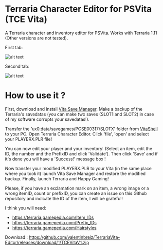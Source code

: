# Terraria Character Editor for PSVita (TCE Vita)
A Terraria character and inventory editor for PSVita. Works with Terraria 1.11 (Other versions are not tested).

First tab:

![alt text](https://image.noelshack.com/fichiers/2017/31/1/1501524044-tce1.png)

Second tab:

![alt text](https://image.noelshack.com/fichiers/2017/31/1/1501524044-tce2.png)

# How to use it ?
First, download and install [Vita Save Manager](https://github.com/d3m3vilurr/vita-savemgr/releases). Make a backup of the Terraria's savedatas (you can make two saves (SLOT1 and SLOT2) in case of my software corrupts your savedatas!).

Transfer the 'ux0:data/savegames/PCSE00317/SLOTX' folder from [VitaShell](https://github.com/TheOfficialFloW/VitaShell/releases) to your PC. Open Terraria Character Editor. Click 'file', 'open' and select your PLAYERX.PLR file!

You can now edit your player and your inventory! (Select an item, edit the ID, the number and the PrefixID and click 'Validate'). Then click 'Save' and if it's done you will have a 'Success!' message box !

Now transfer your modified PLAYERX.PLR to your Vita (in the same place where you took it) launch Vita Save Manager and restore the modified backup. Finally, launch Terraria and Happy Gaming!

Please, if you have an exclamation mark on an item, a wrong image or a wrong itemID, count or prefixID, you can create an issue on this Github repository and indicate the ID of the item, I will be grateful!

I think you will need:
- https://terraria.gamepedia.com/Item_IDs
- https://terraria.gamepedia.com/Prefix_IDs
- https://terraria.gamepedia.com/Hairstyles

Download : https://github.com/valentinbreiz/TerrariaVita-Editor/releases/download/1/TCEVitaV1.zip
